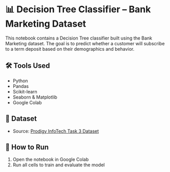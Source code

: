 # 📊 Decision Tree Classifier – Bank Marketing Dataset

This notebook contains a Decision Tree classifier built using the Bank Marketing dataset. The goal is to predict whether a customer will subscribe to a term deposit based on their demographics and behavior.

## 🛠️ Tools Used
- Python
- Pandas
- Scikit-learn
- Seaborn & Matplotlib
- Google Colab

## 📁 Dataset
- Source: [Prodigy InfoTech Task 3 Dataset](https://github.com/Prodigy-InfoTech/data-science-datasets/tree/main/Task%203)

## 🚀 How to Run
1. Open the notebook in Google Colab
2. Run all cells to train and evaluate the model
